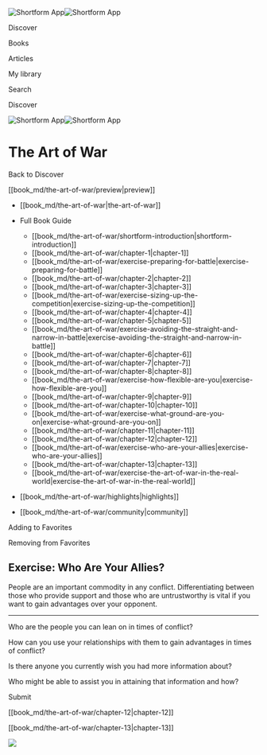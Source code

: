 ![Shortform App](/img/logo.36a2399e.svg)![Shortform App](/img/logo-dark.70c1b072.svg)

Discover

Books

Articles

My library

Search

Discover

![Shortform App](/img/logo.36a2399e.svg)![Shortform App](/img/logo-dark.70c1b072.svg)

# The Art of War

Back to Discover

[[book_md/the-art-of-war/preview|preview]]

  * [[book_md/the-art-of-war|the-art-of-war]]
  * Full Book Guide

    * [[book_md/the-art-of-war/shortform-introduction|shortform-introduction]]
    * [[book_md/the-art-of-war/chapter-1|chapter-1]]
    * [[book_md/the-art-of-war/exercise-preparing-for-battle|exercise-preparing-for-battle]]
    * [[book_md/the-art-of-war/chapter-2|chapter-2]]
    * [[book_md/the-art-of-war/chapter-3|chapter-3]]
    * [[book_md/the-art-of-war/exercise-sizing-up-the-competition|exercise-sizing-up-the-competition]]
    * [[book_md/the-art-of-war/chapter-4|chapter-4]]
    * [[book_md/the-art-of-war/chapter-5|chapter-5]]
    * [[book_md/the-art-of-war/exercise-avoiding-the-straight-and-narrow-in-battle|exercise-avoiding-the-straight-and-narrow-in-battle]]
    * [[book_md/the-art-of-war/chapter-6|chapter-6]]
    * [[book_md/the-art-of-war/chapter-7|chapter-7]]
    * [[book_md/the-art-of-war/chapter-8|chapter-8]]
    * [[book_md/the-art-of-war/exercise-how-flexible-are-you|exercise-how-flexible-are-you]]
    * [[book_md/the-art-of-war/chapter-9|chapter-9]]
    * [[book_md/the-art-of-war/chapter-10|chapter-10]]
    * [[book_md/the-art-of-war/exercise-what-ground-are-you-on|exercise-what-ground-are-you-on]]
    * [[book_md/the-art-of-war/chapter-11|chapter-11]]
    * [[book_md/the-art-of-war/chapter-12|chapter-12]]
    * [[book_md/the-art-of-war/exercise-who-are-your-allies|exercise-who-are-your-allies]]
    * [[book_md/the-art-of-war/chapter-13|chapter-13]]
    * [[book_md/the-art-of-war/exercise-the-art-of-war-in-the-real-world|exercise-the-art-of-war-in-the-real-world]]
  * [[book_md/the-art-of-war/highlights|highlights]]
  * [[book_md/the-art-of-war/community|community]]



Adding to Favorites 

Removing from Favorites 

## Exercise: Who Are Your Allies?

People are an important commodity in any conflict. Differentiating between those who provide support and those who are untrustworthy is vital if you want to gain advantages over your opponent.

* * *

Who are the people you can lean on in times of conflict?

How can you use your relationships with them to gain advantages in times of conflict?

Is there anyone you currently wish you had more information about?

Who might be able to assist you in attaining that information and how?

Submit 

[[book_md/the-art-of-war/chapter-12|chapter-12]]

[[book_md/the-art-of-war/chapter-13|chapter-13]]

![](https://bat.bing.com/action/0?ti=56018282&Ver=2&mid=4f55d1fe-39e1-418e-a1f8-56a50189cad7&sid=1711133063fa11eebdec89a8b8ae3bbc&vid=171147a063fa11eea7440fcfeb230d96&vids=0&msclkid=N&pi=0&lg=en-US&sw=800&sh=600&sc=24&nwd=1&tl=Shortform%20%7C%20The%20Art%20of%20War&p=https%3A%2F%2Fwww.shortform.com%2Fapp%2Fbook%2Fthe-art-of-war%2Fexercise-who-are-your-allies&r=&lt=400&evt=pageLoad&sv=1&rn=984249)
